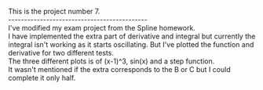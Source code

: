 This is the project number 7. </br>
-------------------------------------------- </br>
I've modified my exam project from the Spline homework. </br>
I have implemented the extra part of derivative and integral but currently the integral isn't working as it starts oscillating. But I've plotted the function and derivative for two different tests. </br>
The three different plots is of (x-1)^3, sin(x) and a step function. </br>
It wasn't mentioned if the extra corresponds to the B or C but I could complete it only half.
